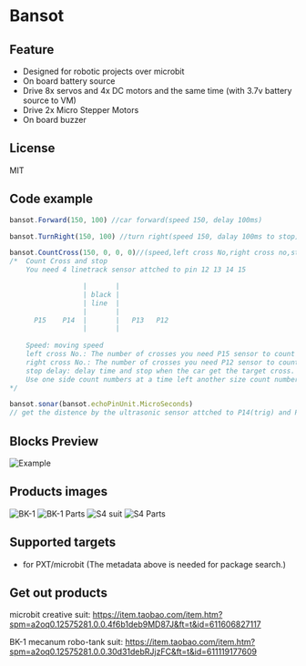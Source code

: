 # Bansot


## Feature

- Designed for robotic projects over microbit
- On board battery source
- Drive 8x servos and 4x DC motors and the same time (with 3.7v battery source to VM)
- Drive 2x Micro Stepper Motors
- On board buzzer


## License

MIT

## Code example
~~~javascript
bansot.Forward(150, 100) //car forward(speed 150, delay 100ms) 

bansot.TurnRight(150, 100) //turn right(speed 150, dalay 100ms to stop)

bansot.CountCross(150, 0, 0, 0)//(speed,left cross No,right cross no,stop delay)
/*  Count Cross and stop
    You need 4 linetrack sensor attched to pin 12 13 14 15

                  |       |
                  | black |
                  | line  |
                  |       |
      P15    P14  |       |   P13   P12
                  |       |
    
    Speed: moving speed
    left cross No.: The number of crosses you need P15 sensor to count
    right cross No.: The number of crosses you need P12 sensor to count
    stop delay: delay time and stop when the car get the target cross.
    Use one side count numbers at a time left another size count number "0";
*/

bansot.sonar(bansot.echoPinUnit.MicroSeconds)
// get the distence by the ultrasonic sensor attched to P14(trig) and P15(echo)
~~~


## Blocks Preview
![Example](https://raw.githubusercontent.com/Bain3d/pxt-bansot/master/images/code_example.png)

## Products images
![BK-1](https://raw.githubusercontent.com/Bain3d/pxt-bansot/master/images/BK-1.jpg)
![BK-1 Parts](https://raw.githubusercontent.com/Bain3d/pxt-bansot/master/images/BK-1_Parts.jpg)
![S4 suit](https://raw.githubusercontent.com/Bain3d/pxt-bansot/master/images/S4CreativeSuit.jpg)
![S4 Parts](https://raw.githubusercontent.com/Bain3d/pxt-bansot/master/images/S4CeativeSuitParts.jpg)

## Supported targets

* for PXT/microbit
(The metadata above is needed for package search.)

## Get out products
microbit creative suit: 
https://item.taobao.com/item.htm?spm=a2oq0.12575281.0.0.4f6b1deb9MD87J&ft=t&id=611606827117

BK-1 mecanum robo-tank suit: 
https://item.taobao.com/item.htm?spm=a2oq0.12575281.0.0.30d31debRJjzFC&ft=t&id=611119177609
